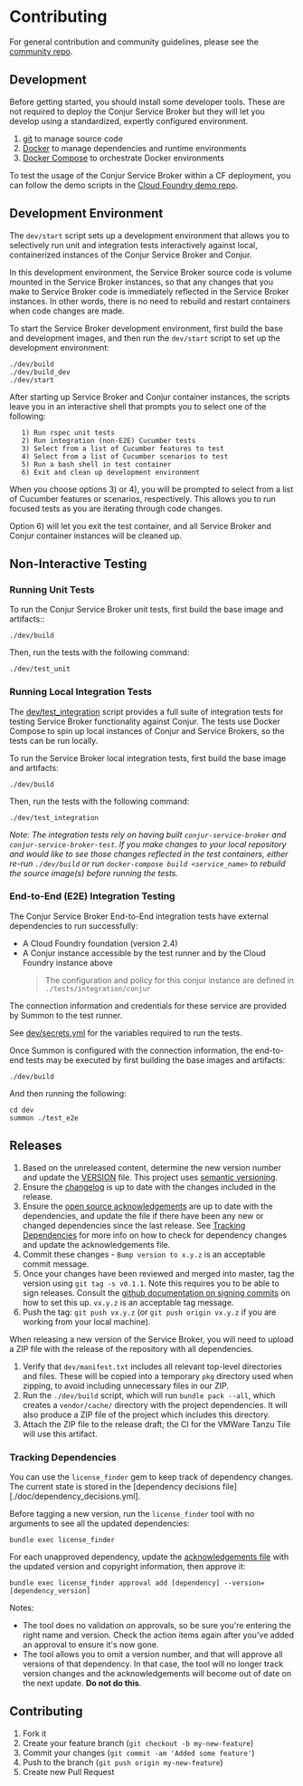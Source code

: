 # Contributing

For general contribution and community guidelines, please see the [community repo](https://github.com/cyberark/community).

## Development

Before getting started, you should install some developer tools.
These are not required to deploy the Conjur Service Broker but
they will let you develop using a standardized, expertly configured
environment.

1. [git][get-git] to manage source code
2. [Docker][get-docker] to manage dependencies and runtime environments
3. [Docker Compose][get-docker-compose] to orchestrate Docker environments

[get-docker]: https://docs.docker.com/engine/installation
[get-git]: https://git-scm.com/downloads
[get-docker-compose]: https://docs.docker.com/compose/install

To test the usage of the Conjur Service Broker within a CF deployment, you can
follow the demo scripts in the [Cloud Foundry demo repo](https://github.com/conjurinc/cloudfoundry-conjur-demo).

## Development Environment

The `dev/start` script sets up a development environment that allows you
to selectively run unit and integration tests interactively against local,
containerized instances of the Conjur Service Broker and Conjur.

In this development environment, the Service Broker source code is
volume mounted in the Service Broker instances, so that any changes that
you make to Service Broker code is immediately reflected in the
Service Broker instances. In other words, there is no need to rebuild
and restart containers when code changes are made.

To start the Service Broker development environment, first build the base
and development images, and then run the `dev/start` script to set up
the development environment:

```sh-session
./dev/build
./dev/build_dev
./dev/start
```

After starting up Service Broker and Conjur container instances, the scripts 
leave you in an interactive shell that prompts you to select one of the
following:

```
   1) Run rspec unit tests
   2) Run integration (non-E2E) Cucumber tests
   3) Select from a list of Cucumber features to test
   4) Select from a list of Cucumber scenarios to test
   5) Run a bash shell in test container
   6) Exit and clean up development environment
```

When you choose options 3) or 4), you will be prompted to select from
a list of Cucumber features or scenarios, respectively. This allows you
to run focused tests as you are iterating through code changes.

Option 6) will let you exit the test container, and all Service Broker
and Conjur container instances will be cleaned up.

## Non-Interactive Testing

### Running Unit Tests

To run the Conjur Service Broker unit tests, first build the base image
and artifacts::

```sh-session
./dev/build
```

Then, run the tests with the following command:
```sh-session
./dev/test_unit
```

### Running Local Integration Tests

The [dev/test_integration](./dev/test_integration) script provides a full
suite of integration tests for testing Service Broker functionality
against Conjur. The tests use Docker Compose to spin up local instances
of Conjur and Service Brokers, so the tests can be run locally.

To run the Service Broker local integration tests, first build the base image
and artifacts:

```sh-session
./dev/build
```

Then, run the tests with the following command:

```sh-session
./dev/test_integration
```

_Note: The integration tests rely on having built `conjur-service-broker`
and `conjur-service-broker-test`. If you make changes to your local repository
and would like to see those changes reflected in the test containers, either
re-run `./dev/build` or run `docker-compose build <service_name>` to rebuild
the source image(s) before running the tests._

### End-to-End (E2E) Integration Testing

The Conjur Service Broker End-to-End integration tests have external dependencies to run successfully:

* A Cloud Foundry foundation (version 2.4)
* A Conjur instance accessible by the test runner and by the Cloud Foundry instance above
    > The configuration and policy for this conjur instance are defined in `./tests/integration/conjur`

The connection information and credentials for these service are provided by Summon to the test runner.

See [dev/secrets.yml](./dev/secrets.yml) for the variables required to run the tests.

Once Summon is configured with the connection information, the end-to-end
tests may be executed by first building the base images and artifacts:

```sh-session
./dev/build
```

And then running the following:

```sh-session
cd dev
summon ./test_e2e
```

## Releases

1. Based on the unreleased content, determine the new version number and update
   the [VERSION](VERSION) file. This project uses [semantic versioning](https://semver.org/).
1. Ensure the [changelog](CHANGELOG.md) is up to date with the changes included in the release.
1. Ensure the [open source acknowledgements](NOTICES.txt) are up to date with the dependencies,
   and update the file if there have been any new or changed dependencies since the last release.
   See [Tracking Dependencies](#tracking-dependencies) for more info on how to check for dependency
   changes and update the acknowledgements file.
1. Commit these changes - `Bump version to x.y.z` is an acceptable commit message.
1. Once your changes have been reviewed and merged into master, tag the version
   using `git tag -s v0.1.1`. Note this requires you to be  able to sign releases.
   Consult the [github documentation on signing commits](https://help.github.com/articles/signing-commits-with-gpg/)
   on how to set this up. `vx.y.z` is an acceptable tag message.
1. Push the tag: `git push vx.y.z` (or `git push origin vx.y.z` if you are working
   from your local machine).

When releasing a new version of the Service Broker, you will need to upload a
ZIP file with the release of the repository with all dependencies.

1. Verify that `dev/manifest.txt` includes all relevant top-level directories
   and files. These will be copied into a temporary `pkg` directory used when
   zipping, to avoid including unnecessary files in our ZIP.
1. Run the `./dev/build` script, which will run `bundle pack --all`, which
   creates a `vendor/cache/` directory with the project dependencies. It
   will also produce a ZIP file of the project which includes this directory.
1. Attach the ZIP file to the release draft; the CI for the VMWare Tanzu Tile
   will use this artifact.

### Tracking Dependencies

You can use the `license_finder` gem to keep track of dependency changes. The current
state is stored in the [dependency decisions file][./doc/dependency_decisions.yml].

Before tagging a new version, run the `license_finder` tool with no arguments to
see all the updated dependencies:
```
bundle exec license_finder
```

For each unapproved dependency, update the [acknowledgements file](./NOTICES.txt)
with the updated version and copyright information, then approve it:
```
bundle exec license_finder approval add [dependency] --version=[dependency_version]
```

Notes:
* The tool does no validation on approvals, so be sure you're entering the right
  name and version. Check the action items again after you've added an approval
  to ensure it's now gone.
* The tool allows you to omit a version number, and that will approve all versions
  of that dependency. In that case, the tool will no longer track version changes
  and the acknowledgements will become out of date on the next update. **Do not do this**.

## Contributing

1. Fork it
2. Create your feature branch (`git checkout -b my-new-feature`)
3. Commit your changes (`git commit -am 'Added some feature'`)
4. Push to the branch (`git push origin my-new-feature`)
5. Create new Pull Request
